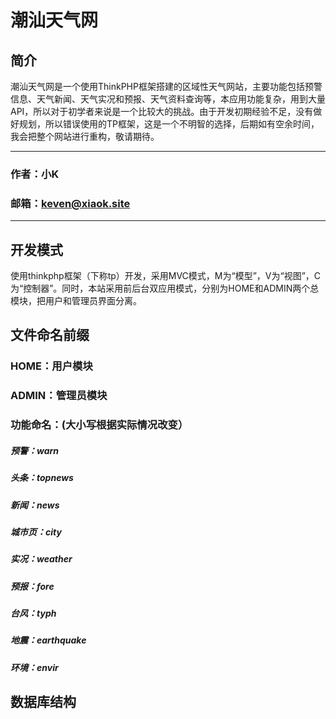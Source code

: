 ﻿潮汕天气网
======
## 简介
潮汕天气网是一个使用ThinkPHP框架搭建的区域性天气网站，主要功能包括预警信息、天气新闻、天气实况和预报、天气资料查询等，本应用功能复杂，用到大量API，所以对于初学者来说是一个比较大的挑战。由于开发初期经验不足，没有做好规划，所以错误使用的TP框架，这是一个不明智的选择，后期如有空余时间，我会把整个网站进行重构，敬请期待。
***
### 作者：小K
### 邮箱：keven@xiaok.site
***
## 开发模式
使用thinkphp框架（下称tp）开发，采用MVC模式，M为“模型”，V为“视图”，C为“控制器”。同时，本站采用前后台双应用模式，分别为HOME和ADMIN两个总模块，把用户和管理员界面分离。
## 文件命名前缀
### HOME：用户模块
### ADMIN：管理员模块
### 功能命名：(大小写根据实际情况改变）
##### 预警：warn
##### 头条：topnews
##### 新闻：news
##### 城市页：city
##### 实况：weather
##### 预报：fore
##### 台风：typh
##### 地震：earthquake
##### 环境：envir
## 数据库结构
### 
